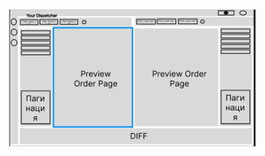 ```tsx { "file": "./DiffClosedCardsPage.tsx" }
```
![Image](../../templates/DiffClosedCardsPage/filters-dif.png)